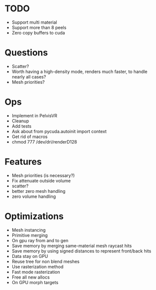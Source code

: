 # TODO
<!-- - Return peeling array up to 8 -->
- Support multi material
- Support more than 8 peels
- Zero copy buffers to cuda

# Questions
- Scatter?
- Worth having a high-density mode, renders much faster, to handle nearly all cases?
- Mesh priorities?

# Ops
- Implement in PelvisVR
- Cleanup
- Add tests
- Ask about     from pycuda.autoinit import context
- Get rid of macros
- chmod 777 /dev/dri/renderD128

# Features
<!-- - Use winding order in renderer -->
<!-- - Confirm mesh cutout -->
<!-- - Morph targets -->
<!-- - Min/max alpha -->
<!-- - Integrate API for meshes and volumes -->
- Mesh priorities (is necessary?)
- Fix attenuate outside volume
- scatter?
- better zero mesh handling
- zero volume handling

# Optimizations
<!-- - On gpu sort -->
<!-- - On gpu ray generation -->
- Mesh instancing
- Primitive merging
- On gpu ray from and to gen
- Save memory by merging same-material mesh raycast hits
- Save memory by using signed distances to represent front/back hits
- Data stay on GPU
- Reuse tree for non blend meshes
- Use rasterization method
- Fast mode rasterization
- Free all new allocs
- On GPU morph targets